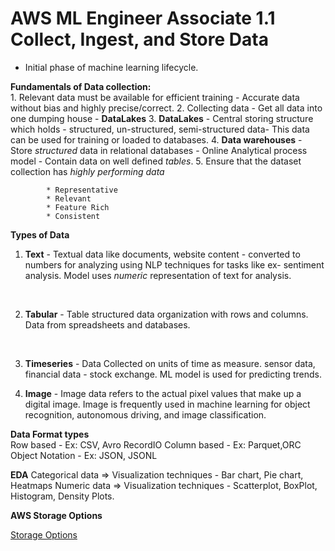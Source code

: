 # AWS ML Engineer Associate 1.1 Collect, Ingest, and Store Data

* Initial phase of machine learning lifecycle.

**Fundamentals of Data collection:**<br/>
    1. Relevant data must be available for efficient training - Accurate data without bias and highly precise/correct.
    2. Collecting data - Get all data into one dumping house - **DataLakes**
    3. **DataLakes** - Central storing structure which holds - structured, un-structured, semi-structured data- This data can be used for training or loaded to databases.
    4. **Data warehouses** - Store _structured_ data in relational databases - Online Analytical process model - Contain data on well defined _tables_.
    5. Ensure that the dataset collection has _highly performing data_ 
   
            * Representative 
            * Relevant
            * Feature Rich
            * Consistent

**Types of Data** <br/>

1. **Text** - Textual data like documents, website content - converted to numbers for analyzing using NLP techniques for tasks like ex- sentiment analysis. Model uses _numeric_ representation of text for analysis.

 <br /> 

2. **Tabular** - Table structured data organization with rows and columns. Data from spreadsheets and databases.
<br/>

3. **Timeseries** - Data Collected on units of time as measure. sensor data, financial data - stock exchange. ML model is used for predicting trends.
   <br/>

4. **Image** - Image data refers to the actual pixel values that make up a digital image. Image is frequently used in machine learning for object recognition, autonomous driving, and image classification.

**Data Format types** <br/>
    Row based - Ex: CSV, Avro RecordIO
    Column based - Ex: Parquet,ORC
    Object Notation - Ex: JSON, JSONL


**EDA**
Categorical data => Visualization techniques - Bar chart, Pie chart, Heatmaps
Numeric data => Visualization techniques - Scatterplot, BoxPlot, Histogram, Density Plots.

**AWS Storage Options**

[Storage Options](StorageOptionsForData.md)